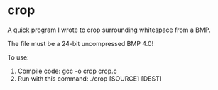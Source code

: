 # crop
A quick program I wrote to crop surrounding whitespace from a BMP.

The file must be a 24-bit uncompressed BMP 4.0!

To use:
1) Compile code: gcc -o crop crop.c
2) Run with this command: ./crop [SOURCE] [DEST]
